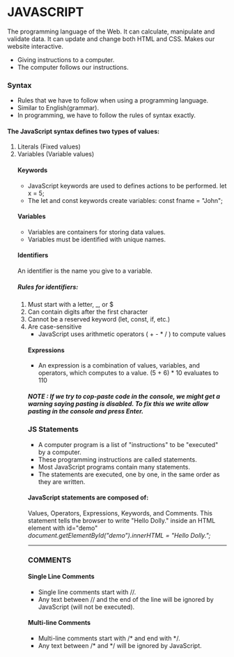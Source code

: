 # JAVASCRIPT
The programming language of the Web. It can calculate, manipulate and validate data. It can update and change both HTML and CSS.
Makes our website interactive.
- Giving instructions to a computer.
- The computer follows our instructions.

### Syntax
- Rules that we have to follow when using a programming language.
- Similar to English(grammar).
- In programming, we have to follow the rules of syntax exactly.

#### The JavaScript syntax defines two types of values:
<ol>
<li>Literals (Fixed values)
<li>Variables (Variable values)

#### Keywords
- JavaScript keywords are used to defines actions to be performed.  let x = 5;
- The let and const keywords create variables:                      const fname = "John";

#### Variables
- Variables are containers for storing data values.
- Variables must be identified with unique names.

#### Identifiers
An identifier is the name you give to a variable.

##### Rules for identifiers:
<ol>
<li>Must start with a letter, _, or $
<li>Can contain digits after the first character
<li>Cannot be a reserved keyword (let, const, if, etc.)
<li>Are case-sensitive

- JavaScript uses arithmetic operators ( + - * / ) to compute values

#### Expressions
- An expression is a combination of values, variables, and operators, which computes to a value.
(5 + 6) * 10 evaluates to 110

##### NOTE : If we try to cop-paste code in the console, we might get a warning saying pasting is disabled. To fix this we write **allow pasting** in the console and press Enter.

### JS Statements
- A computer program is a list of "instructions" to be "executed" by a computer.
- These programming instructions are called statements.
- Most JavaScript programs contain many statements.
- The statements are executed, one by one, in the same order as they are written.

#### JavaScript statements are composed of:
Values, Operators, Expressions, Keywords, and Comments.
This statement tells the browser to write "Hello Dolly." inside an HTML element with id="demo"
*document.getElementById("demo").innerHTML = "Hello Dolly.";*

---
### COMMENTS
#### Single Line Comments
- Single line comments start with //.
- Any text between // and the end of the line will be ignored by JavaScript (will not be executed).

#### Multi-line Comments
- Multi-line comments start with /* and end with */.
- Any text between /* and */ will be ignored by JavaScript.